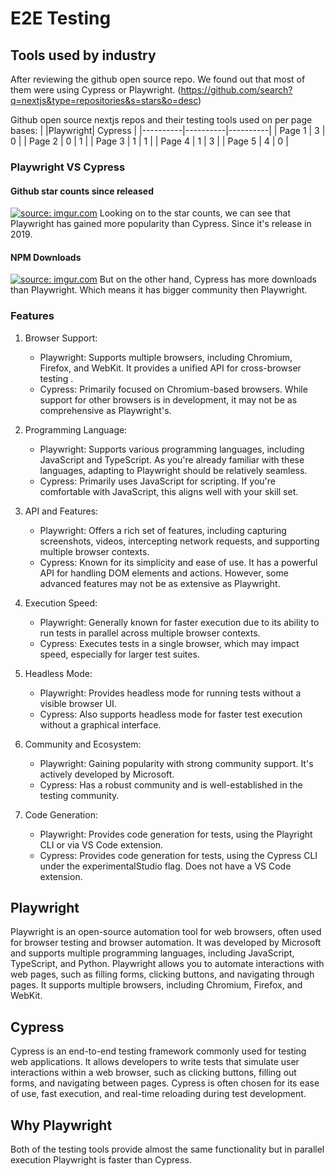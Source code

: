 # E2E Testing


## Tools used by industry

After reviewing the github open source repo. We found out that most of them were
using Cypress or Playwright.
(https://github.com/search?q=nextjs&type=repositories&s=stars&o=desc)


 Github open source nextjs repos and their testing tools used on per page bases:
|          |Playwright| Cypress  |
|----------|----------|----------|
| Page 1   | 3        |   0      |
| Page 2   | 0        |   1      |
| Page 3   | 1        |   1      |
| Page 4   | 1        |   3      |
| Page 5   | 4        |   0      |


### Playwright VS Cypress

#### Github star counts since released

<a href="https://imgur.com/sFJgOOF"><img src="https://i.imgur.com/sFJgOOF.png" title="source: imgur.com" /></a>
Looking on to the star counts, we can see that Playwright has gained more
popularity than Cypress. Since it's release in 2019.

#### NPM Downloads

<a href="https://imgur.com/1uUKktq"><img src="https://i.imgur.com/1uUKktq.png" title="source: imgur.com" /></a>
But on the other hand, Cypress has more downloads than Playwright. Which means
it has bigger community then Playwright.

### Features

 1. Browser Support:
    - Playwright: Supports multiple browsers, including Chromium, Firefox, and
    WebKit. It provides a unified API for cross-browser testing .
    - Cypress: Primarily focused on Chromium-based browsers. While support for
    other browsers is in development, it may not be as comprehensive as
    Playwright's.

2. Programming Language:

    - Playwright: Supports various programming languages, including JavaScript and
    TypeScript. As you're already familiar with these languages, adapting to
    Playwright should be relatively seamless.
    - Cypress: Primarily uses JavaScript for scripting. If you're comfortable with
    JavaScript, this aligns well with your skill set.

3. API and Features:

      - Playwright: Offers a rich set of features, including capturing screenshots,
    videos, intercepting network requests, and supporting multiple browser
    contexts.
     - Cypress: Known for its simplicity and ease of use. It has a powerful API for
    handling DOM elements and actions. However, some advanced features may not
    be as extensive as Playwright.

4.  Execution Speed:

    - Playwright: Generally known for faster execution due to its ability to run
    tests in parallel across multiple browser contexts.
    - Cypress: Executes tests in a single browser, which may impact speed,
    especially for larger test suites.

5. Headless Mode:

    - Playwright: Provides headless mode for running tests without a visible
    browser UI.
    - Cypress: Also supports headless mode for faster test execution without a
    graphical interface.

6. Community and Ecosystem:

    - Playwright: Gaining popularity with strong community support. It's actively
    developed by Microsoft.
    - Cypress: Has a robust community and is well-established in the testing
    community.

7.  Code Generation:
    - Playwright: Provides code generation for tests, using the Playright CLI or
    via VS Code extension.
    - Cypress: Provides code generation for tests, using the Cypress CLI under the
    experimentalStudio flag. Does not have a VS Code extension.

## Playwright

Playwright is an open-source automation tool for web browsers, often used for
browser testing and browser automation. It was developed by Microsoft and
supports multiple programming languages, including JavaScript, TypeScript, and
Python. Playwright allows you to automate interactions with web pages, such as
filling forms, clicking buttons, and navigating through pages. It supports
multiple browsers, including Chromium, Firefox, and WebKit.

## Cypress

Cypress is an end-to-end testing framework commonly used for testing web
applications. It allows developers to write tests that simulate user
interactions within a web browser, such as clicking buttons, filling out forms,
and navigating between pages. Cypress is often chosen for its ease of use, fast
execution, and real-time reloading during test development.

## Why Playwright

Both of the testing tools provide almost the same functionality but in parallel
execution Playwright is faster than Cypress.


